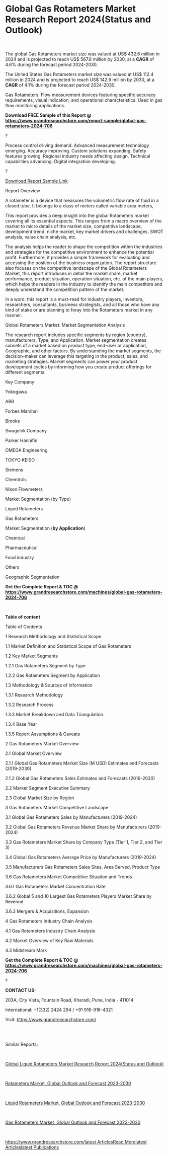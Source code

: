 <h1>Global Gas Rotameters Market Research Report 2024(Status and Outlook)</h1><br/><p>The global Gas Rotameters market size was valued at US$ 432.6 million in 2024 and is projected to reach US$ 567.8 million by 2030, at a <strong>CAGR</strong> of 4.6% during the forecast period 2024-2030.</p>
 
 
 
 <p>The United States Gas Rotameters market size was valued at US$ 112.4 million in 2024 and is projected to reach US$ 142.6 million by 2030, at a <strong>CAGR</strong> of 4.1% during the forecast period 2024-2030.</p>
 
 
 
 <p>Gas Rotameters: Flow measurement devices featuring specific accuracy requirements, visual indication, and operational characteristics. Used in gas flow monitoring applications.</p>
 
 
 
 <div><b>Download FREE Sample of this Report @ <a href="https://www.grandresearchstore.com/report-sample/global-gas-rotameters-2024-706">https://www.grandresearchstore.com/report-sample/global-gas-rotameters-2024-706</a></b></div>
 
 
 
 <p>? </p>
 
 
 
 <p>Process control driving demand. Advanced measurement technology emerging. Accuracy improving. Custom solutions expanding. Safety features growing. Regional industry needs affecting design. Technical capabilities advancing. Digital integration developing.</p>
 
 
 
 <p>? </p>
 
 
 
 <p><a href="https://www.grandresearchstore.com/mr-admin/report-sample/global-gas-rotameters-2024-706">Download Report Sample Link</a></p>
 
 
 
 <p>Report Overview</p>
 
 
 
 <p>A rotameter is a device that measures the volumetric flow rate of fluid in a closed tube. It belongs to a class of meters called variable area meters,</p>
 
 
 
 <p>This report provides a deep insight into the global Rotameters market covering all its essential aspects. This ranges from a macro overview of the market to micro details of the market size, competitive landscape, development trend, niche market, key market drivers and challenges, SWOT analysis, value chain analysis, etc.</p>
 
 
 
 <p>The analysis helps the reader to shape the competition within the industries and strategies for the competitive environment to enhance the potential profit. Furthermore, it provides a simple framework for evaluating and accessing the position of the business organization. The report structure also focuses on the competitive landscape of the Global Rotameters Market, this report introduces in detail the market share, market performance, product situation, operation situation, etc. of the main players, which helps the readers in the industry to identify the main competitors and deeply understand the competition pattern of the market.</p>
 
 
 
 <p>In a word, this report is a must-read for industry players, investors, researchers, consultants, business strategists, and all those who have any kind of stake or are planning to foray into the Rotameters market in any manner.</p>
 
 
 
 <p>Global Rotameters Market: Market Segmentation Analysis</p>
 
 
 
 <p>The research report includes specific segments by region (country), manufacturers, Type, and Application. Market segmentation creates subsets of a market based on product type, end-user or application, Geographic, and other factors. By understanding the market segments, the decision-maker can leverage this targeting in the product, sales, and marketing strategies. Market segments can power your product development cycles by informing how you create product offerings for different segments.</p>
 
 
 
 <p>Key Company</p>
 
 
 
 <p>Yokogawa</p>
 
 
 
 <p>ABB</p>
 
 
 
 <p>Forbes Marshall</p>
 
 
 
 <p>Brooks</p>
 
 
 
 <p>Swagelok Company</p>
 
 
 
 <p>Parker Hannifin</p>
 
 
 
 <p>OMEGA Engineering</p>
 
 
 
 <p>TOKYO KEISO</p>
 
 
 
 <p>Siemens</p>
 
 
 
 <p>Chemtrols</p>
 
 
 
 <p>Nixon Flowmeters</p>
 
 
 
 <p>Market Segmentation (by Type)</p>
 
 
 
 <p>Liquid Rotameters</p>
 
 
 
 <p>Gas Rotameters</p>
 
 
 
 <p>Market Segmentation (<strong>by Application</strong>)</p>
 
 
 
 <p>Chemical</p>
 
 
 
 <p>Pharmaceutical</p>
 
 
 
 <p>Food industry</p>
 
 
 
 <p>Others</p>
 
 
 
 <p>Geographic Segmentation</p>
 
 
 
 <div><b>Get the Complete Report & TOC @ <a href="https://www.grandresearchstore.com/machines/global-gas-rotameters-2024-706">https://www.grandresearchstore.com/machines/global-gas-rotameters-2024-706</a></b></div>
 
 
 
 <p><br />
 
 <b>Table of content</b></p>
 
 
 
 <p>Table of Contents<br />
 
 1 Research Methodology and Statistical Scope<br />
 
 1.1 Market Definition and Statistical Scope of Gas Rotameters<br />
 
 1.2 Key Market Segments<br />
 
 1.2.1 Gas Rotameters Segment by Type<br />
 
 1.2.2 Gas Rotameters Segment by Application<br />
 
 1.3 Methodology & Sources of Information<br />
 
 1.3.1 Research Methodology<br />
 
 1.3.2 Research Process<br />
 
 1.3.3 Market Breakdown and Data Triangulation<br />
 
 1.3.4 Base Year<br />
 
 1.3.5 Report Assumptions & Caveats<br />
 
 2 Gas Rotameters Market Overview<br />
 
 2.1 Global Market Overview<br />
 
 2.1.1 Global Gas Rotameters Market Size (M USD) Estimates and Forecasts (2019-2030)<br />
 
 2.1.2 Global Gas Rotameters Sales Estimates and Forecasts (2019-2030)<br />
 
 2.2 Market Segment Executive Summary<br />
 
 2.3 Global Market Size by Region<br />
 
 3 Gas Rotameters Market Competitive Landscape<br />
 
 3.1 Global Gas Rotameters Sales by Manufacturers (2019-2024)<br />
 
 3.2 Global Gas Rotameters Revenue Market Share by Manufacturers (2019-2024)<br />
 
 3.3 Gas Rotameters Market Share by Company Type (Tier 1, Tier 2, and Tier 3)<br />
 
 3.4 Global Gas Rotameters Average Price by Manufacturers (2019-2024)<br />
 
 3.5 Manufacturers Gas Rotameters Sales Sites, Area Served, Product Type<br />
 
 3.6 Gas Rotameters Market Competitive Situation and Trends<br />
 
 3.6.1 Gas Rotameters Market Concentration Rate<br />
 
 3.6.2 Global 5 and 10 Largest Gas Rotameters Players Market Share by Revenue<br />
 
 3.6.3 Mergers & Acquisitions, Expansion<br />
 
 4 Gas Rotameters Industry Chain Analysis<br />
 
 4.1 Gas Rotameters Industry Chain Analysis<br />
 
 4.2 Market Overview of Key Raw Materials<br />
 
 4.3 Midstream Mark</p>
 
 
 
 <div><b>Get the Complete Report & TOC @ <a href="https://www.grandresearchstore.com/machines/global-gas-rotameters-2024-706">https://www.grandresearchstore.com/machines/global-gas-rotameters-2024-706</a></b></div>
 
 
 
 <p>? </p>
 
 
 
 <p><b>CONTACT US:</b><br />
 
 203A, City Vista, Fountain Road, Kharadi, Pune, India - 411014<br />
 
 International: +1(332) 2424 294 / +91 916-916-4321<br />
 
 Visit: <a href="https://www.grandresearchstore.com/">https://www.grandresearchstore.com/</a><br />
 
 <br />
 
 <br />
 
 Similar Reports:<br />
 
 <br />
 
 <a href="https://www.grandresearchstore.com/machines/global-liquid-rotameters-2024-900">Global Liquid Rotameters Market Research Report 2024(Status and Outlook)</a><br />
 
 <br />
 
 <a href="https://www.grandresearchstore.com/machines/global-rotameters-forecast-2023-2030-519">Rotameters Market, Global Outlook and Forecast 2023-2030</a><br />
 
 <br />
 
 <a href="https://www.grandresearchstore.com/machines/global-liquid-rotameters-forecast-2023-2030-172">Liquid Rotameters Market, Global Outlook and Forecast 2023-2030</a><br />
 
 <br />
 
 <a href="https://www.grandresearchstore.com/machines/global-gas-rotameters-forecast-2023-2030-274">Gas Rotameters Market, Global Outlook and Forecast 2023-2030</a><br />
 
 <br />
 
 <a href="https://gyeongbokgung.com">https://www.grandresearchstore.com/</a><a href="https://hallyeomaritime.com">latest Articles</a><a href="https://jingwansa.com">Read More</a><a href="https://nguoiviet.jp/">latest Articles</a><a href="https://www.intelmarketresearch.com/">latest Publications</a></p>